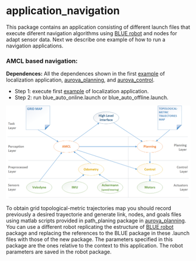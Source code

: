 # application_navigation
This package contains an application consisting of different launch files that execute diferent navigation algorithms using [BLUE robot](https://github.com/AUROVA-LAB/robot_blue) and nodes for adapt sensor data. Next we describe one example of how to run a navigation applications. 

### AMCL based navigation:
**Dependences:** All the dependences shown in the first [example](https://github.com/AUROVA-LAB/application_localization) of localization application, [aurova_planning](https://github.com/AUROVA-LAB/aurova_planning), and [aurova_control](https://github.com/AUROVA-LAB/aurova_control).
* Step 1: execute first [example](https://github.com/AUROVA-LAB/application_localization) of localization application.
* Step 2: run blue_auto_online.launch or blue_auto_offline.launch.

![](/documentation/exec_arch.png)

To obtain grid topological-metric trajectories map you should record previously a desired trayectorie and generate link, nodes, and goals files using matlab scripts provided in path_planing package in [aurova_planning](https://github.com/AUROVA-LAB/aurova_planning). You can use a different robot replicating the estructure of [BLUE robot](https://github.com/AUROVA-LAB/robot_blue) package and replacing the references to the BLUE package in these .launch files with those of the new package. The parameters specified in this package are the ones relative to the context to this application. The robot parameters are saved in the robot package.
